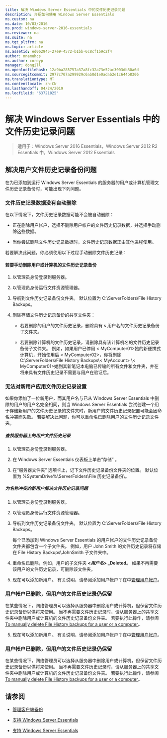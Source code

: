 ```yaml
---
title: 解决 Windows Server Essentials 中的文件历史记录问题
description: 介绍如何使用 Windows Server Essentials
ms.custom: na
ms.date: 10/03/2016
ms.prod: windows-server-2016-essentials
ms.reviewer: na
ms.suite: na
ms.tgt_pltfrm: na
ms.topic: article
ms.assetid: ed062945-27e9-4572-b1bb-6c8cf1b9c2f4
author: nnamuhcs
ms.author: coreyp
manager: dongill
ms.openlocfilehash: 12a9ba285757a37a8fc32a73e52ac3003db80a6d
ms.sourcegitcommit: 2977c707a299929c6ab0d1e0adab2e1c644b8306
ms.translationtype: MT
ms.contentlocale: zh-CN
ms.lasthandoff: 04/24/2019
ms.locfileid: "63721025"
---
```

# <a name="troubleshoot-file-history-in-windows-server-essentials"></a>解决 Windows Server Essentials 中的文件历史记录问题

>适用于：Windows Server 2016 Essentials，Windows Server 2012 R2 Essentials 中，Windows Server 2012 Essentials 
  
## <a name="troubleshoot-issues-with-user-file-history-backups"></a>解决用户文件历史记录备份问题  
 在为已添加到运行 Windows Server Essentials 的服务器的用户或计算机管理文件历史记录备份时，可能出现下列问题。  
  
### <a name="file-history-data-is-not-automatically-deleted"></a>文件历史记录数据没有自动删除  
 在以下情况下，文件历史记录数据可能不会被自动删除：  
  
-   正在删除用户帐户，选择不删除用户帐户的文件历史记录数据，并选择手动删除这些数据。  
  
-   当你尝试删除文件历史记录数据时，文件历史记录数据正由其他进程使用。  
  
 若要解决此问题，你必须使用以下过程手动删除文件历史记录：  
  
####  <a name="BKMK_manuallyDelete"></a> 若要手动删除用户或计算机的文件历史记录备份  
  
1.  以管理员身份登录到服务器。  
  
2.  以管理员身份运行文件资源管理器。  
  
3.  导航到文件历史记录备份文件夹。 默认位置为 C:\ServerFolders\File History Backups。  
  
4.  删除存储文件历史记录备份的共享文件夹：  
  
    -   若要删除的用户的文件历史记录，删除具有 s 用户名的文件历史记录备份子文件夹。  
  
    -   若要删除计算机的文件历史记录，请删除具有该计算机名的文件历史记录备份子文件夹。 例如，如果用户已停用 < MyComputer01\>她的新便携式计算机，开始使用后 < MyComputer02\>，你将删除 C:\ServerFolders\File History Backups\\< MyAccount\> \\< MyComputer01\>她到其新笔记本电脑已传输的所有文件和文件夹，并在将来具有文件历史记录不需要与用户在验证后。  
  
### <a name="cannot-apply-file-history-setting-to-a-new-user"></a>无法对新用户应用文件历史记录设置  
 如果你添加了一位新用户，而其用户名与已从 Windows Server Essentials 中删除的用户的用户名完全相同，则当 Windows Server Essentials 尝试创建一个用于存储新用户的文件历史记录的文件夹时，新用户的文件历史记录配置可能会因命名冲突而失败。 若要解决此问题，你可以重命名已删除用户的文件历史记录文件夹。  
  
##### <a name="to-locate-user-file-history-on-the-server"></a>查找服务器上的用户文件历史记录  
  
1.  以管理员身份登录到服务器。  
  
2.  在 Windows Server Essentials 仪表板上单击“存储”  。  
  
3.  在“服务器文件夹”  选项卡上，记下文件历史记录备份文件夹的位置。 默认位置为 %SystemDrive%\ServerFolders\File 历史记录备份\\。  
  
##### <a name="to-resolve-file-history-issues-for-a-new-user-with-a-name-conflict"></a>为名称冲突的新用户解决文件历史记录问题  
  
1.  以管理员身份登录到服务器。  
  
2.  以管理员身份运行文件资源管理器。  
  
3.  导航到文件历史记录备份文件夹。 默认位置为 C:\ServerFolders\File History Backups。  
  
     每个已添加到 Windows Server Essentials 的用户帐户的文件历史记录备份文件夹都包含一个子文件夹。 例如，用户 John Smith 的文件历史记录将存储在 File History Backups\JohnSmith 子文件夹中。  
  
4.  重命名已删除，例如，用户的子文件夹 **<*用户名*> _Deleted**。 如果不再需要该用户的文件历史记录，可删除该文件夹。  
  

5.  现在可以添加新用户。 有关说明，请参阅添加用户帐户？在中[管理用户帐户](../manage/Manage-User-Accounts-in-Windows-Server-Essentials.md)。  
  
### <a name="a-user-account-was-removed-but-the-users-file-history-remains"></a>用户帐户已删除，但用户的文件历史记录仍保留  
 在某些情况下，网络管理员可以选择从服务器中删除用户或计算机，但保留文件历史记录备份以供将来使用。 当不再需要文件历史记录时，请从服务器上的共享文件夹中删除用户或计算机的文件历史记录备份文件夹。 若要执行此操作，请参阅 [To manually delete File History backups for a user or a computer](Troubleshoot-File-History-in-Windows-Server-Essentials.md#BKMK_manuallyDelete)。  

5.  现在可以添加新用户。 有关说明，请参阅添加用户帐户？在中[管理用户帐户](../manage/Manage-User-Accounts-in-Windows-Server-Essentials.md)。  
  
### <a name="a-user-account-was-removed-but-the-users-file-history-remains"></a>用户帐户已删除，但用户的文件历史记录仍保留  
 在某些情况下，网络管理员可以选择从服务器中删除用户或计算机，但保留文件历史记录备份以供将来使用。 当不再需要文件历史记录时，请从服务器上的共享文件夹中删除用户或计算机的文件历史记录备份文件夹。 若要执行此操作，请参阅 [To manually delete File History backups for a user or a computer](../support/Troubleshoot-File-History-in-Windows-Server-Essentials.md#BKMK_manuallyDelete)。  

  
## <a name="see-also"></a>请参阅  
  
-   [管理客户端备份](../manage/Manage-Client-Computer-Backup-in-Windows-Server-Essentials.md)  
  

-   [支持 Windows Server Essentials](Support-Windows-Server-Essentials.md)

-   [支持 Windows Server Essentials](../support/Support-Windows-Server-Essentials.md)

